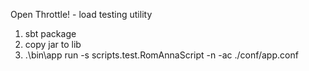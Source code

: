 Open Throttle! - load testing utility

1. sbt package
2. copy jar to lib
3. .\bin\app run -s scripts.test.RomAnnaScript -n -ac ./conf/app.conf